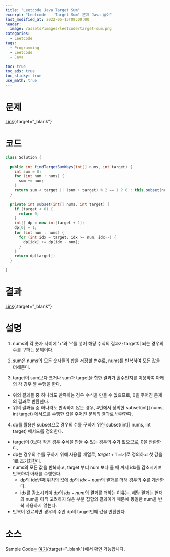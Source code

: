 ```yaml
---
title: "Leetcode Java Target Sum"
excerpt: "Leetcode - 'Target Sum' 문제 Java 풀이"
last_modified_at: 2022-05-15T09:00:00
header:
  image: /assets/images/leetcode/target-sum.png
categories:
  - Leetcode
tags:
  - Programming
  - Leetcode
  - Java

toc: true
toc_ads: true
toc_sticky: true
use_math: true
---
```

# 문제
[Link](https://leetcode.com/problems/target-sum/){:target="_blank"}

# 코드
```java
class Solution {

  public int findTargetSumWays(int[] nums, int target) {
    int sum = 0;
    for (int num : nums) {
      sum += num;
    }
    return sum < target || (sum + target) % 2 == 1 ? 0 : this.subset(nums, (target + sum) >> 1);
  }

  private int subset(int[] nums, int target) {
    if (target < 0) {
      return 0;
    }
    int[] dp = new int[target + 1];
    dp[0] = 1;
    for (int num : nums) {
      for (int idx = target; idx >= num; idx--) {
        dp[idx] += dp[idx - num];
      }
    }
    return dp[target];
  }

}
```

# 결과
[Link](https://leetcode.com/submissions/detail/699619428/){:target="_blank"}

# 설명
1. nums의 각 숫자 사이에 '+'와 '-'를 넣어 해당 수식의 결과가 target이 되는 경우의 수를 구하는 문제이다.

2. sum은 nums의 모든 숫자들의 합을 저장할 변수로, nums를 반복하여 모든 값을 더해준다.

3. target이 sum보다 크거나 sum과 target을 합한 결과가 홀수인지를 이용하여 아래의 각 경우 별 수행을 한다.
- 위의 결과들 중 하나라도 만족하는 경우 수식을 만들 수 없으므로, 0을 주어진 문제의 결과로 반환한다.
- 위의 결과들 중 하나라도 만족하지 않는 경우, 4번에서 정의한 subset(int[] nums, int target) 메서드를 수행한 값을 주어진 문제의 결과로 반환한다.

4. dp를 활용한 subset으로 경우의 수를 구하기 위한 subset(int[] nums, int target) 메서드를 정의한다.
- target이 0보다 작은 경우 수식을 만들 수 있는 경우의 수가 없으므로, 0을 반환한다.
- dp는 경우의 수를 구하기 위해 사용될 배열로, $target + 1$ 크기로 정의하고 첫 값을 1로 초기화한다.
- nums의 모든 값을 반복하고, target 부터 num 보다 클 때 까지 idx를 감소시키며 반복하여 아래를 수행한다.
  - dp의 idx번째 위치의 값에 dp의 $idx - num$의 결과를 더해 경우의 수를 계산한다.
  - idx를 감소시키며 dp의 $idx - num$의 결과를 더하는 이유는, 해당 결과는 현재의 num을 아직 고려하지 않은 부분 집합의 결과이기 때문에 동일한 num을 반복 사용하지 않는다.
- 반복이 완료되면 경우의 수인 dp의 target번째 값을 반환한다.

# 소스
Sample Code는 [여기](https://github.com/GracefulSoul/leetcode/blob/master/src/main/java/gracefulsoul/problems/TargetSum.java){:target="_blank"}에서 확인 가능합니다.